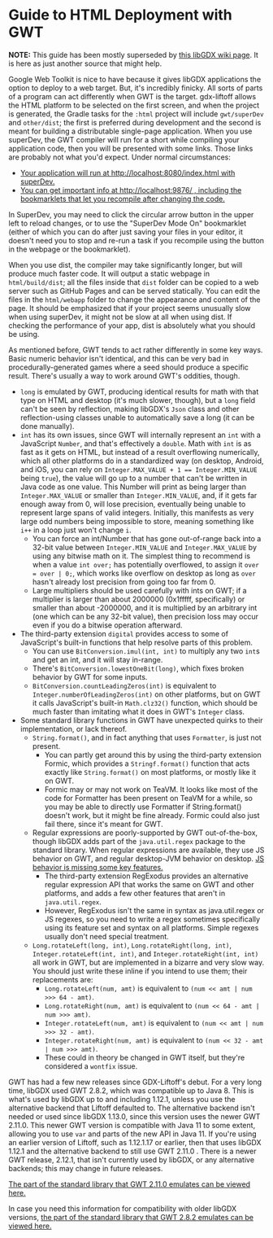 # Guide to HTML Deployment with GWT

**NOTE:** This guide has been mostly superseded by [this libGDX wiki page](https://libgdx.com/wiki/html5-backend-and-gwt-specifics).
It is here as just another source that might help.

Google Web Toolkit is nice to have because it gives libGDX applications the option to deploy to a web target.
But, it's incredibly finicky. All sorts of parts of a program can act differently when GWT is the target.
gdx-liftoff allows the HTML platform to be selected on the first screen, and when the project is generated, the
Gradle tasks for the `:html` project will include `gwt/superDev` and `other/dist`; the first is preferred during
development and the second is meant for building a distributable single-page application. When you use superDev,
the GWT compiler will run for a short while compiling your application code, then you will be presented with
some links. Those links are probably not what you'd expect. Under normal circumstances:
 
  - [Your application will run at http://localhost:8080/index.html with superDev.](http://localhost:8080/index.html)
  - [You can get important info at http://localhost:9876/ , including the bookmarklets that let you recompile after changing the code.](http://localhost:9876/) 

In SuperDev, you may need to click the circular arrow button in the upper left to reload changes, or to use the
"SuperDev Mode On" bookmarklet (either of which you can do after just saving your files in your editor, it doesn't need
you to stop and re-run a task if you recompile using the button in the webpage or the bookmarklet).

When you use dist, the compiler may take significantly longer, but will produce much faster code. It will output
a static webpage in `html/build/dist`; all the files inside that `dist` folder can be copied to a web server such
as GitHub Pages and can be served statically. You can edit the files in the `html/webapp` folder to change the
appearance and content of the page. It should be emphasized that if your project seems unusually slow when using
superDev, it might not be slow at all when using dist. If checking the performance of your app, dist is absolutely
what you should be using.

As mentioned before, GWT tends to act rather differently in some key ways. Basic numeric behavior isn't identical, and
this can be very bad in procedurally-generated games where a seed should produce a specific result. There's usually a
way to work around GWT's oddities, though.

  - `long` is emulated by GWT, producing identical results for math with that type on HTML and desktop (it's much
    slower, though), but a `long` field can't be seen by reflection, making libGDX's `Json` class and
    other reflection-using classes unable to automatically save a long (it can be done manually).
  - `int` has its own issues, since GWT will internally represent an `int` with a JavaScript `Number`, and that's
    effectively a `double`. Math with `int` is as fast as it gets on HTML, but instead of a result overflowing
    numerically, which all other platforms do in a standardized way (on desktop, Android, and iOS, you can rely on
    `Integer.MAX_VALUE + 1 == Integer.MIN_VALUE` being `true`), the value will go up to a number that can't be
    written in Java code as one value. This Number will print as being larger than `Integer.MAX_VALUE` or smaller than
    `Integer.MIN_VALUE`, and, if it gets far enough away from 0, will lose precision, eventually being unable to
    represent large spans of valid integers. Initially, this manifests as very large odd numbers being impossible to
    store, meaning something like `i++` in a loop just won't change `i`.
    - You can force an int/Number that has gone out-of-range back into a 32-bit value between `Integer.MIN_VALUE` and
      `Integer.MAX_VALUE` by using any bitwise math on it. The simplest thing to recommend is when a value `int over;` 
      has potentially overflowed, to assign it `over = over | 0;`, which works like overflow on desktop as long as
      `over` hasn't already lost precision from going too far from 0.
    - Large multipliers should be used carefully with ints on GWT; if a multiplier is larger than about 2000000
      (0x1fffff, specifically) or smaller than about -2000000, and it is multiplied by an arbitrary int (one which can
      be any 32-bit value), then precision loss may occur even if you do a bitwise operation afterward.
  - The third-party extension `digital` provides access to some of JavaScript's built-in functions that help resolve
    parts of this problem.
    - You can use `BitConversion.imul(int, int)` to multiply any two `int`s and get an int, and it will stay in-range.
    - There's `BitConversion.lowestOneBit(long)`, which fixes broken behavior by GWT for some inputs.
    - `BitConversion.countLeadingZeros(int)` is equivalent to `Integer.numberOfLeadingZeros(int)` on other platforms,
      but on GWT it calls JavaScript's built-in `Math.clz32()` function, which should be much faster than imitating what
      it does in GWT's `Integer` class.
  - Some standard library functions in GWT have unexpected quirks to their implementation, or lack thereof.
    - `String.format()`, and in fact anything that uses `Formatter`, is just not present.
      - You can partly get around this by using the third-party extension Formic, which provides a `Stringf.format()`
        function that acts exactly like `String.format()` on most platforms, or mostly like it on GWT.
      - Formic may or may not work on TeaVM. It looks like most of the code for
        Formatter has been present on TeaVM for a while, so you may be able to
        directly use Formatter if String.format() doesn't work, but it might be
        fine already. Formic could also just fail there, since it's meant for GWT.
    - Regular expressions are poorly-supported by GWT out-of-the-box, though libGDX adds part of the `java.util.regex`
      package to the standard library. When regular expressions are available, they use JS behavior on GWT, and regular
      desktop-JVM behavior on desktop. [JS behavior is missing some key features.](https://www.regular-expressions.info/javascript.html)
      - The third-party extension RegExodus provides an alternative regular expression API that works the same on GWT
        and other platforms, and adds a few other features that aren't in `java.util.regex`.
      - However, RegExodus isn't the same in syntax as java.util.regex or JS regexes, so you need to write a regex sometimes specifically
        using its feature set and syntax on all platforms. Simple regexes usually don't need special treatment.
    - `Long.rotateLeft(long, int)`, `Long.rotateRight(long, int)`, `Integer.rotateLeft(int, int)`, and
      `Integer.rotateRight(int, int)` all work in GWT, but are implemented in a bizarre and very slow way.
      You should just write these inline if you intend to use them; their replacements are:
      - `Long.rotateLeft(num, amt)` is equivalent to `(num << amt | num >>> 64 - amt)`.
      - `Long.rotateRight(num, amt)` is equivalent to `(num << 64 - amt | num >>> amt)`.
      - `Integer.rotateLeft(num, amt)` is equivalent to `(num << amt | num >>> 32 - amt)`.
      - `Integer.rotateRight(num, amt)` is equivalent to `(num << 32 - amt | num >>> amt)`.
      - These could in theory be changed in GWT itself, but they're considered a `wontfix` issue.

GWT has had a few new releases since GDX-Liftoff's debut. For a very long time, libGDX used GWT 2.8.2, which was
compatible up to Java 8. This is what's used by libGDX up to and including 1.12.1, unless you use the alternative backend that Liftoff
defaulted to. The alternative backend isn't needed or used since libGDX 1.13.0, since this version uses the newer GWT 2.11.0. This newer GWT version is compatible with
Java 11 to some extent, allowing you to use `var` and parts of the new API in Java 11. If you're using an earlier version of Liftoff, such as 1.12.1.17 or earlier, then
that uses libGDX 1.12.1 and the alternative backend to still use GWT 2.11.0 . There is a newer GWT release, 2.12.1, that isn't currently used by libGDX, or any alternative
backends; this may change in future releases.

[The part of the standard library that GWT 2.11.0 emulates can be viewed here.](https://github.com/gwtproject/gwt-site/blob/becd13c39f53d45e55233ac29c8dfa7ebcf92dca/src/main/markdown/doc/latest/RefJreEmulation.md)

In case you need this information for compatibility with older libGDX versions,
[the part of the standard library that GWT 2.8.2 emulates can be viewed here.](https://github.com/gwtproject/gwt-site/blob/44d0195c987929871fb4710337bae74d195be1e4/src/main/markdown/doc/latest/RefJreEmulation.md)
